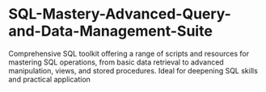 # SQL-Mastery-Advanced-Query-and-Data-Management-Suite
Comprehensive SQL toolkit offering a range of scripts and resources for mastering SQL operations, from basic data retrieval to advanced manipulation, views, and stored procedures. Ideal for deepening SQL skills and practical application
